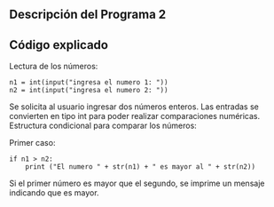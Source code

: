 ## Descripción del Programa 2
## Código explicado
Lectura de los números:

```
n1 = int(input("ingresa el numero 1: "))
n2 = int(input("ingresa el numero 2: "))
```
Se solicita al usuario ingresar dos números enteros.
Las entradas se convierten en tipo int para poder realizar comparaciones numéricas.
Estructura condicional para comparar los números:

Primer caso:
```
if n1 > n2:
    print ("El numero " + str(n1) + " es mayor al " + str(n2))
```

Si el primer número es mayor que el segundo, se imprime un mensaje indicando que es mayor.
